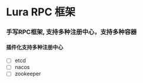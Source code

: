 # Lura RPC 框架

### 手写RPC框架, 支持多种注册中心，支持多种容器

#### 插件化支持多种注册中心

- [ ] etcd
- [ ] nacos
- [ ] zookeeper
